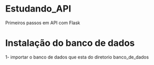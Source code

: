 # Estudando_API
 Primeiros passos em API com Flask

<h1>Instalação do banco de dados</h1>
1- importar o banco de dados que esta do diretorio banco_de_dados
